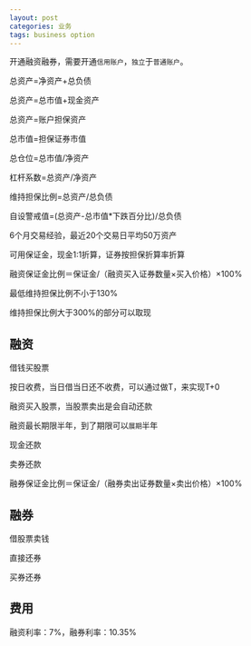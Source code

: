 ```yaml
---
layout: post
categories: 业务
tags: business option
---
```


开通融资融券，需要开通`信用账户`，`独立`于`普通账户`。



总资产=净资产+总负债

总资产=总市值+现金资产

总资产=账户担保资产

总市值=担保证券市值

总仓位=总市值/净资产

杠杆系数=总资产/净资产

维持担保比例=总资产/总负债

自设警戒值=(总资产-总市值*下跌百分比)/总负债



6个月交易经验，最近20个交易日平均50万资产



可用保证金，现金1:1折算，证券按担保折算率折算

融资保证金比例＝保证金/（融资买入证券数量×买入价格）×100%



最低维持担保比例不小于130%

维持担保比例大于300%的部分可以取现

## 融资

借钱买股票

按日收费，当日借当日还不收费，可以通过做T，来实现T+0

融资买入股票，当股票卖出是会自动还款

融资最长期限半年，到了期限可以`展期`半年

现金还款

卖券还款



融券保证金比例＝保证金/（融券卖出证券数量×卖出价格）×100%

## 融券

借股票卖钱

直接还券

买券还券

## 费用

融资利率：7%，融券利率：10.35%